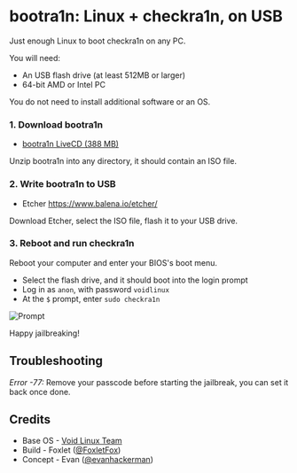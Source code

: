 bootra1n: Linux + checkra1n, on USB
===================================
Just enough Linux to boot checkra1n on any PC.

You will need:
- An USB flash drive (at least 512MB or larger)
- 64-bit AMD or Intel PC

You do not need to install additional software or an OS.

### 1. Download bootra1n
- [bootra1n LiveCD (388 MB)](https://drive.google.com/uc?id=137Wlou51i4cuDidzUSR_LS59s37BTsqs&export=download)

Unzip bootra1n into any directory, it should contain an ISO file.

### 2. Write bootra1n to USB
- Etcher https://www.balena.io/etcher/

Download Etcher, select the ISO file, flash it to your USB drive.

### 3. Reboot and run checkra1n
Reboot your computer and enter your BIOS's boot menu.

- Select the flash drive, and it should boot into the login prompt
- Log in as `anon`, with password `voidlinux`
- At the `$` prompt, enter `sudo checkra1n`

![Prompt](https://i.imgur.com/MmqUBUJ.png)

Happy jailbreaking!

## Troubleshooting
*Error -77:* Remove your passcode before starting the jailbreak, you can set it back once done.

## Credits
- Base OS - [Void Linux Team](https://voidlinux.org/)
- Build - Foxlet ([@FoxletFox](https://twitter.com/foxletfox))
- Concept - Evan ([@evanhackerman](https://twitter.com/evanhackerman))
